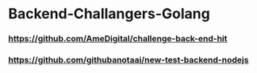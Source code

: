 # Backend-Challangers-Golang

### https://github.com/AmeDigital/challenge-back-end-hit
### https://github.com/githubanotaai/new-test-backend-nodejs
